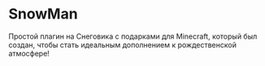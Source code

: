 # SnowMan
Простой плагин на Снеговика с подарками для Minecraft, который был создан, чтобы стать идеальным дополнением к рождественской атмосфере!
